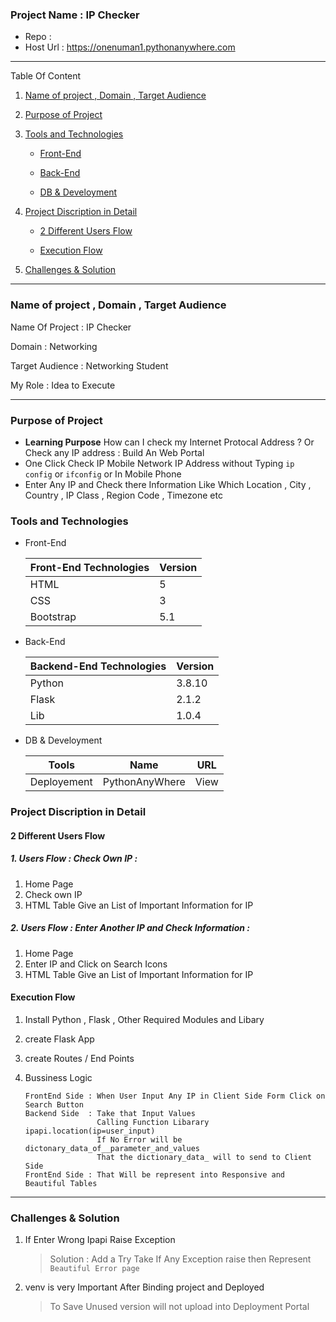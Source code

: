 ### Project Name : IP Checker

- Repo :
- Host Url : https://onenuman1.pythonanywhere.com

---

Table Of Content

1. [Name of project , Domain , Target Audience](#t1)
2. [Purpose of Project ](#t2)
3. [Tools and Technologies](#t3)

   - [Front-End](#t3_1)

   - [Back-End](#t3_2)

   - [DB & Develoyment](#t3_3)

4. [Project Discription in Detail](#t4)

   - [2 Different Users Flow](#t4_1)

   - [Execution Flow](#t4_2)

5. [Challenges & Solution](#t6)

---

### Name of project , Domain , Target Audience

<a name='t1'></a>

Name Of Project : IP Checker

Domain : Networking

Target Audience : Networking Student

My Role : Idea to Execute

---

### Purpose of Project

<a name='t2'></a>

- **Learning Purpose** How can I check my Internet Protocal Address ? Or Check any IP address : Build An Web Portal
- One Click Check IP Mobile Network IP Address without Typing `ip config` or `ifconfig` or In Mobile Phone
- Enter Any IP and Check there Information Like Which Location , City , Country , IP Class , Region Code , Timezone etc

### Tools and Technologies

<a name='t3'></a>

- Front-End
  <a name='t3_1'></a>

  | Front-End Technologies | Version |
  | ---------------------- | ------- |
  | HTML                   | 5       |
  | CSS                    | 3       |
  | Bootstrap              | 5.1     |

- Back-End
  <a name='t3_2'></a>

  | Backend-End Technologies | Version |
  | ------------------------ | ------- |
  | Python                   | 3.8.10  |
  | Flask                    | 2.1.2   |
  | Lib                      | 1.0.4   |

- DB & Develoyment
  <a name='t3_3'></a>

  | Tools       | Name           | URL  |
  | ----------- | -------------- | ---- |
  | Deployement | PythonAnyWhere | View |

### Project Discription in Detail

<a name='t4'></a>

#### 2 Different Users Flow

<a name='t4_1'></a>

##### 1. Users Flow : Check Own IP :

1. Home Page
1. Check own IP
1. HTML Table Give an List of Important Information for IP

##### 2. Users Flow : Enter Another IP and Check Information :

1. Home Page
1. Enter IP and Click on Search Icons
1. HTML Table Give an List of Important Information for IP

<a name='t4_2'></a>

#### Execution Flow

1.  Install Python , Flask , Other Required Modules and Libary
1.  create Flask App
1.  create Routes / End Points
1.  Bussiness Logic

        FrontEnd Side : When User Input Any IP in Client Side Form Click on Search Button
        Backend Side  : Take that Input Values
                        Calling Function Libarary ipapi.location(ip=user_input)
                        If No Error will be dictonary_data_of__parameter_and_values
                        That the dictionary_data_ will to send to Client Side
        FrontEnd Side : That Will be represent into Responsive and Beautiful Tables

---

### Challenges & Solution

<a name='t5'></a>

1. If Enter Wrong Ipapi Raise Exception

   > Solution : Add a Try Take If Any Exception raise then Represent `Beautiful Error page`

2. venv is very Important After Binding project and Deployed

   > To Save Unused version will not upload into Deployment Portal
